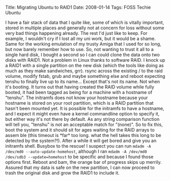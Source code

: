 Title: Migrating Ubuntu to RAID1
Date: 2008-01-14
Tags: FOSS Techie Ubuntu

I have a fair stack of data that I quite like, some of which is vitally important, stored in multiple places and generally not at concern for loss without some very bad things happening already.
The rest I'd just like to keep. For example, I wouldn't cry if I lost all my uni work, but it would be a shame. Same for the working emulation of my trusty Amiga that I used for so long, but now barely remember how to use.
So, not wanting to trust it all to a single hard disk, I bought a second so I can could clone the data onto two disks with RAID1. Not a problem in Linux thanks to software RAID. I knock up a RAID1 with a single partition on the new disk (which the tools like doing as much as they make sandwiches, grr). rsync across the existing / to the raid volume, modify fstab, grub and maybe something else and reboot expecting tenshu to finally live up to its name...
Except that's not its name.
Not when it's booting.
It turns out that having created the RAID volume while fully booted, it had been tagged as being for a machine with a hostname of "tenshu". The initramfs does not know your hostname because your hostname is stored on your root partition, which is a RAID partition that hasn't been mounted yet. It is possible for the initramfs to have a hostname, and I expect it might even have a kernel commandline option to specify it, but either way it's not there by default.
As any string comparison function will tell you, "tenshu" is not an acceptable match for "(none)".
So to fix this, boot the system and it should sit for ages waiting for the RAID arrays to assem ble (this timeout is \*far\* too long. what the hell takes this long to be detected by the system?!). After a while it will get bored and give you an initramfs shell. Busybox to the rescue!
I suspect you can run `mdadm -A /dev/md0 --auto-update-homehost`, although I ran `mdadm -A /dev/md0 /dev/sdb3 --update=homehost` to be specific and because I found those options first.
Reboot and bam, the orange bar of progress skips up merrily.
Assured that my data is safe on the new partition, I can now proceed to trash the original disk and grow the RAID1 to include it.

